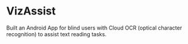 # VizAssist
Built an Android App for blind users with Cloud OCR (optical character recognition) to assist text reading tasks.
